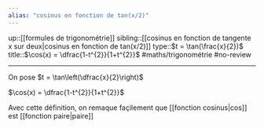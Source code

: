 ```yaml
---
alias: "cosinus en fonction de tan(x/2)"
---
```

up::[[formules de trigonométrie]]
sibling::[[cosinus en fonction de tangente x sur deux|cosinus en fonction de tan(x/2)]]
type::$t = \tan(\frac{x}{2})$
title::$\cos(x) = \dfrac{1-t^{2}}{1+t^{2}}$
#maths/trigonométrie #no-review 

---

On pose $t = \tan\left(\dfrac{x}{2}\right)$

$\cos(x) = \dfrac{1-t^{2}}{1+t^{2}}$


Avec cette définition, on remaque façilement que [[fonction cosinus|cos]] est [[fonction paire|paire]]